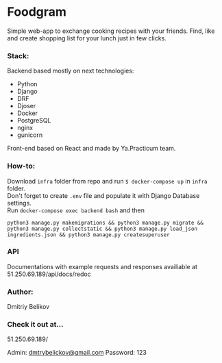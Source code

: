 # Foodgram  
Simple web-app to exchange cooking recipes with your friends. Find, like and create shopping list for your lunch just in few clicks.  
  
  
### Stack:  
Backend based mostly on next technologies:  
- Python  
- Django  
- DRF  
- Djoser  
- Docker  
- PostgreSQL  
- nginx  
- gunicorn  

Front-end based on React and made by Ya.Practicum team.  



### How-to:  
Download ```infra``` folder from repo and run ```$ docker-compose up``` in ```infra``` folder.   
Don't forget to create ```.env``` file and populate it with Django Database settings.  
Run ```docker-compose exec backend bash``` and then   
```
python3 manage.py makemigrations && python3 manage.py migrate && python3 manage.py collectstatic && python3 manage.py load_json ingredients.json && python3 manage.py createsuperuser  
```  

### API
Documentations with example requests and responses availiable at   
51.250.69.189/api/docs/redoc  
  
### Author:
Dmitriy Belikov

### Check it out at...  
51.250.69.189/

Admin: dmtrybelickov@gmail.com
Password: 123

